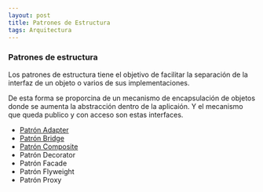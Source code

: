 ```yaml
---
layout: post
title: Patrones de Estructura
tags: Arquitectura
---
```


### Patrones de estructura ###

Los patrones de estructura tiene el objetivo de facilitar la separación de la interfaz de un objeto o varios de sus implementaciones.

De esta forma se proporcina de un mecanismo de encapsulación de objetos donde se aumenta la abstracción dentro de la aplicaión. Y el mecanismo que queda publico y con acceso son estas interfaces.

- [Patrón Adapter](patron-adapter "Patrón Adapter")
- [Patrón Bridge](patron-bridge "Patrón Bridge")
- [Patrón Composite](patron-composite "Patrón Composite")
- Patrón Decorator
- Patrón Facade
- Patrón Flyweight
- Patrón Proxy
